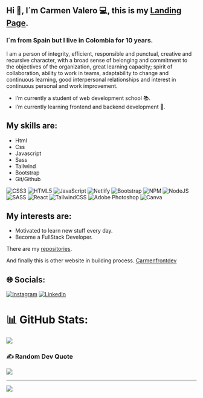 ## Hi :wave:, I´m Carmen Valero :computer:, this is my <a href="https://landing-page-carmenfrontdev.netlify.app/" target='_blank'>Landing Page</a>.
### I´m from Spain but I live in Colombia for 10 years. 

I am a person of integrity, efficient, responsible and punctual, creative and recursive character, with a broad sense of belonging and commitment to the objectives of the organization, great learning capacity; spirit of collaboration, ability to work in teams, adaptability to change and continuous learning, good interpersonal relationships and interest in continuous personal and work improvement.

- I’m currently a student of web development school :books:.
- I’m currently learning frontend and backend development :memo:.

## My skills are:

- Html
- Css
- Javascript
- Sass
- Tailwind
- Bootstrap
- Git/Github

![CSS3](https://img.shields.io/badge/css3-%231572B6.svg?style=for-the-badge&logo=css3&logoColor=white) ![HTML5](https://img.shields.io/badge/html5-%23E34F26.svg?style=for-the-badge&logo=html5&logoColor=white) ![JavaScript](https://img.shields.io/badge/javascript-%23323330.svg?style=for-the-badge&logo=javascript&logoColor=%23F7DF1E) ![Netlify](https://img.shields.io/badge/netlify-%23000000.svg?style=for-the-badge&logo=netlify&logoColor=#00C7B7) ![Bootstrap](https://img.shields.io/badge/bootstrap-%23563D7C.svg?style=for-the-badge&logo=bootstrap&logoColor=white) ![NPM](https://img.shields.io/badge/NPM-%23000000.svg?style=for-the-badge&logo=npm&logoColor=white) ![NodeJS](https://img.shields.io/badge/node.js-6DA55F?style=for-the-badge&logo=node.js&logoColor=white) ![SASS](https://img.shields.io/badge/SASS-hotpink.svg?style=for-the-badge&logo=SASS&logoColor=white) ![React](https://img.shields.io/badge/react-%2320232a.svg?style=for-the-badge&logo=react&logoColor=%2361DAFB) ![TailwindCSS](https://img.shields.io/badge/tailwindcss-%2338B2AC.svg?style=for-the-badge&logo=tailwind-css&logoColor=white) ![Adobe Photoshop](https://img.shields.io/badge/adobephotoshop-%2331A8FF.svg?style=for-the-badge&logo=adobephotoshop&logoColor=white) ![Canva](https://img.shields.io/badge/Canva-%2300C4CC.svg?style=for-the-badge&logo=Canva&logoColor=white)


## My interests are:

- Motivated to learn new stuff every day.
- Become a FullStack Developer.


There are my <a href="https://github.com/mvalero4?tab=repositories">repositories</a>.

And finally this is other website in building process. <a href='https://carmen-valero-developer.netlify.app/'>Carmenfrontdev</a>


## 🌐 Socials:
[![Instagram](https://img.shields.io/badge/Instagram-%23E4405F.svg?logo=Instagram&logoColor=white)](https://instagram.com/https://www.instagram.com/carmenfrontdev/) [![LinkedIn](https://img.shields.io/badge/LinkedIn-%230077B5.svg?logo=linkedin&logoColor=white)](https://linkedin.com/in/https://www.linkedin.com/in/carmen-valero-carre%C3%B1o-59ba6318b/) 

# 📊 GitHub Stats:
![](https://github-readme-streak-stats.herokuapp.com/?user=mvalero4&theme=dark&hide_border=false)<br/>

### ✍️ Random Dev Quote
![](https://quotes-github-readme.vercel.app/api?type=horizontal&theme=dark)

---
[![](https://visitcount.itsvg.in/api?id=mvalero4&icon=0&color=3)](https://visitcount.itsvg.in)

<!-- Proudly created with GPRM ( https://gprm.itsvg.in ) -->

